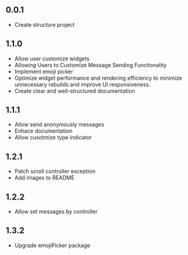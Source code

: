 ## 0.0.1
* Create structure project 

## 1.1.0 
* Allow user customize widgets
* Allowing Users to Customize Message Sending Functionality
* Implement emoji picker 
* Optimize widget performance and rendering efficiency to minimize unnecessary rebuilds and improve UI responsiveness.
* Create clear and well-structured documentation

## 1.1.1
* Allow send anonymously messages
* Enhace documentation
* Allow cusotmize type indicator

## 1.2.1
* Patch scroll controller exception
* Add images to README

## 1.2.2
* Allow set messages by controller

## 1.3.2
* Upgrade emojiPicker package